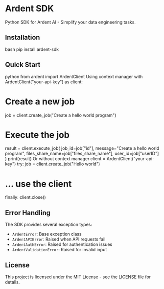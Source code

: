 # Ardent SDK

Python SDK for Ardent AI - Simplify your data engineering tasks.

## Installation

bash
pip install ardent-sdk

## Quick Start

python
from ardent import ArdentClient
Using context manager
with ArdentClient("your-api-key") as client:
# Create a new job
job = client.create_job("Create a hello world program")
# Execute the job
result = client.execute_job(
job_id=job["id"],
message="Create a hello world program",
files_share_name=job["files_share_name"],
user_id=job["userID"]
)
print(result)
Or without context manager
client = ArdentClient("your-api-key")
try:
job = client.create_job("Hello world")
# ... use the client
finally:
client.close()


## Error Handling

The SDK provides several exception types:
- `ArdentError`: Base exception class
- `ArdentAPIError`: Raised when API requests fail
- `ArdentAuthError`: Raised for authentication issues
- `ArdentValidationError`: Raised for invalid input

## License

This project is licensed under the MIT License - see the LICENSE file for details.

